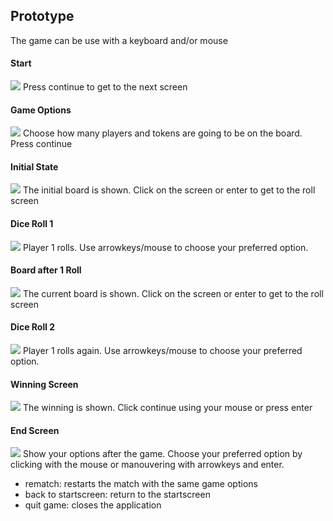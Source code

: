 ## Prototype

The game can be use with a keyboard and/or mouse

#### Start

![](pics/StartScreen.jpg)
Press continue to get to the next screen

#### Game Options

![](pics/GameOptions.jpg)
Choose how many players and tokens are going to be on the board. Press continue

#### Initial State

![](pics/InitialBoardState.jpg)
The initial board is shown. Click on the screen or enter to get to the roll screen

#### Dice Roll 1

![](pics/DiceRoll1.jpg)
Player 1 rolls. Use arrowkeys/mouse to choose your preferred option.

#### Board after 1 Roll

![](pics/Boardafter1Roll.jpg)
The current board is shown. Click on the screen or enter to get to the roll screen

#### Dice Roll 2

![](pics/DiceRoll2.jpg)
Player 1 rolls again. Use arrowkeys/mouse to choose your preferred option.

#### Winning Screen

![](pics/WinningScreen.jpg)
The winning is shown. Click continue using your mouse or press enter

#### End Screen

![](pics/EndScreen.jpg)
Show your options after the game. Choose your preferred option by clicking with the mouse or manouvering with arrowkeys and enter.

* rematch: restarts the match with the same game options
* back to startscreen: return to the startscreen
* quit game: closes the application


